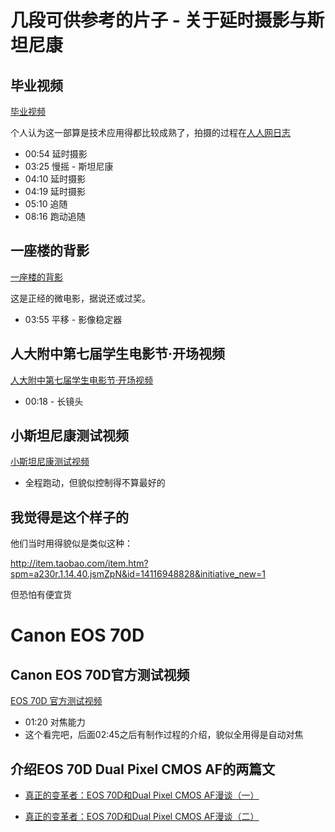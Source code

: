 # 几段可供参考的片子 - 关于延时摄影与斯坦尼康

## 毕业视频

[毕业视频](http://v.youku.com/v_show/id_XNTc2NzQ5ODMy.html)

个人认为这一部算是技术应用得都比较成熟了，拍摄的过程在[人人网日志](http://blog.renren.com/blog/298235600/908223836)

  - 00:54 延时摄影
  - 03:25 慢摇 - 斯坦尼康
  - 04:10 延时摄影
  - 04:19 延时摄影
  - 05:10 追随
  - 08:16 跑动追随

## 一座楼的背影

[一座楼的背影](http://v.youku.com/v_show/id_XMzU5OTM0MjIw.html)

这是正经的微电影，据说还或过奖。

  - 03:55 平移 - 影像稳定器

## 人大附中第七届学生电影节·开场视频

[人大附中第七届学生电影节·开场视频](http://v.youku.com/v_show/id_XNDAzMzMwNzAw.html)

  - 00:18 - 长镜头

## 小斯坦尼康测试视频

[小斯坦尼康测试视频](http://v.youku.com/v_show/id_XMzkyODY1NDA0.html)

  - 全程跑动，但貌似控制得不算最好的

## 我觉得是这个样子的
他们当时用得貌似是类似这种：

http://item.taobao.com/item.htm?spm=a230r.1.14.40.jsmZpN&id=14116948828&initiative_new=1

但恐怕有便宜货


# Canon EOS 70D

## Canon EOS 70D官方测试视频

[EOS 70D 官方测试视频](http://v.youku.com/v_show/id_XNTc4NTMzMTIw.html)

  - 01:20 对焦能力
  - 这个看完吧，后面02:45之后有制作过程的介绍，貌似全用得是自动对焦

## 介绍EOS 70D Dual Pixel CMOS AF的两篇文

  - [真正的变革者：EOS 70D和Dual Pixel CMOS AF漫谈（一）](http://blog.sina.com.cn/s/blog_537633d70101czv4.html)

  - [真正的变革者：EOS 70D和Dual Pixel CMOS AF漫谈（二）](http://blog.sina.com.cn/s/blog_537633d70101d0jt.html)




